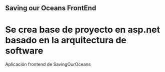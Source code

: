 ## Saving our Oceans __FrontEnd__

# Se crea base de proyecto en asp.net basado en la arquitectura de software
Aplicación frontend de SavingOurOceans
